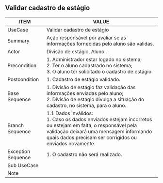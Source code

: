 ## Validar cadastro de estágio

| ITEM | VALUE |
| --- | --- |
| UseCase | Validar cadastro de estágio |
| Summary | Ação responsável por avaliar se as informações fornecidas pelo aluno são validas. |
| Actor | Divisão de estágio, Aluno. |
| Precondition | 1. Administrador estar logado no sistema; <br> 2. Ter o aluno cadastrado no sistema;	 <br> 3. O aluno ter solicitado o cadastro de estágio. |
| Postcondition | 1. Cadastro de estágio validado.  |
| Base Sequence | 1. Divisão de estágio faz validação das informações enviadas pelo aluno; <br> 2. Divisão de estágio divulga a situação do cadastro, no sistema, para o aluno. |
| Branch Sequence | 1.1 Dados inválidos: <br>  1.  Caso os dados enviados estejam incorretos ou estejam em falta, o responsável pela validação deixará uma mensagem informando quais dados precisam ser corrigidos ou enviados novamente. |
| Exception Sequence | 1. O cadastro não será realizado. |
| Sub UseCase |  |
| Note |  |
